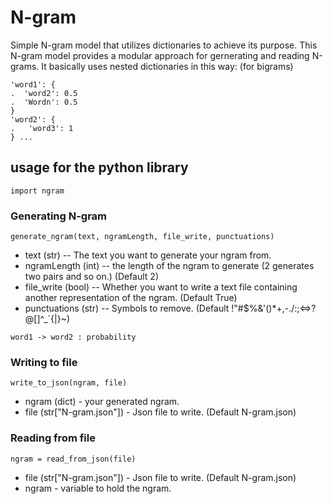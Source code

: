 # N-gram
Simple N-gram model that utilizes dictionaries to achieve its purpose. This N-gram model provides a modular approach for gernerating and reading N-grams.
It basically uses nested dictionaries in this way: (for bigrams)
```
'word1': {
.  'word2': 0.5
.  'Wordn': 0.5
}
'word2': {
.   'word3': 1
} ...
```
## usage for the python library
```
import ngram
```
### Generating N-gram
```
generate_ngram(text, ngramLength, file_write, punctuations)
```
- text (str) -- The text you want to generate your ngram from.
- ngramLength (int) -- the length of the ngram to generate (2 generates two pairs and so on.) (Default 2)
- file_write (bool) -- Whether you want to write a text file containing another representation of the ngram. (Default True)
- punctuations (str) -- Symbols to remove. (Default !"#$%&'()*+,-./:;<=>?@[\]^_`{|}~)
```
word1 -> word2 : probability
```
### Writing to file
```
write_to_json(ngram, file)
```
- ngram (dict) - your generated ngram.
- file (str["N-gram.json"]) - Json file to write. (Default N-gram.json)
### Reading from file
```
ngram = read_from_json(file)
```
- file (str["N-gram.json"]) - Json file to write. (Default N-gram.json)
- ngram - variable to hold the ngram.
